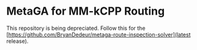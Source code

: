 # MetaGA for MM-kCPP Routing

This repository is being depreciated. Follow this for the [https://github.com/BryanDedeur/metaga-route-inspection-solver](latest release).
